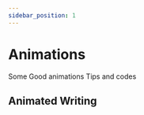```yaml
---
sidebar_position: 1
---
```


# Animations

Some Good animations Tips and codes

## Animated Writing  


